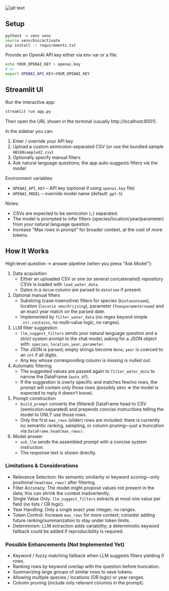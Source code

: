 ![alt text](image.png)
## Setup

```bash
python3 -m venv venv
source venv/bin/activate
pip install -r requirements.txt
```

Provide an OpenAI API key either via env var or a file:

```bash
echo YOUR_OPENAI_KEY > openai.key
# or
export OPENAI_API_KEY=YOUR_OPENAI_KEY
```

## Streamlit UI

Run the interactive app:

```bash
streamlit run app.py
```

Then open the URL shown in the terminal (usually http://localhost:8501).

In the sidebar you can:
1. Enter / override your API key
2. Upload a custom semicolon-separated CSV (or use the bundled sample `HB100sampled2.csv`)
3. Optionally specify manual filters
4. Ask natural language questions; the app auto-suggests filters via the model

Environment variables:
* `OPENAI_API_KEY` – API key (optional if using `openai.key` file)
* `OPENAI_MODEL` – override model name (default: `gpt-5`)

Notes:
* CSVs are expected to be semicolon (`;`) separated.
* The model is prompted to infer filters (species/location/year/parameter) from your natural language question.
* Increase "Max rows in prompt" for broader context, at the cost of more tokens.

## How It Works

High‑level question → answer pipeline (when you press "Ask Model"):

1. Data acquisition
	* Either an uploaded CSV or one (or several concatenated) repository CSVs is loaded with `load_water_data`.
	* Dates in a `datum` column are parsed to `datetime` if present.
2. Optional manual filters
	* Substring (case‑insensitive) filters for species (`biotaxonnaam`), location (`locatie omschrijving`), parameter (`fewsparameternaam`) and an exact year match on the parsed date.
	* Implemented by `filter_water_data` (no regex beyond simple `.str.contains`, no multi‑value logic, no ranges).
3. LLM filter suggestion
	* `llm_suggest_filters` sends your natural language question and a strict system prompt to the chat model, asking for a JSON object with: `species`, `location`, `year`, `parameter`.
	* The JSON is parsed; empty strings become `None`; `year` is coerced to an `int` if all digits.
	* Any key whose corresponding column is missing is nulled out.
4. Automatic filtering
	* The suggested values are passed again to `filter_water_data` to narrow the DataFrame (`auto_df`).
	* If the suggestion is overly specific and matches few/no rows, the prompt will contain only those rows (possibly zero ⇒ the model is expected to reply it doesn’t know).
5. Prompt construction
	* `build_prompt` converts the (filtered) DataFrame head to CSV (semicolon‑separated) and prepends concise instructions telling the model to ONLY use those rows.
	* Only the first `max_rows` (slider) rows are included: there is currently no semantic ranking, sampling, or column pruning—just a truncation via `DataFrame.head(max_rows)`.
6. Model answer
	* `ask_llm` sends the assembled prompt with a concise system instruction.
	* The response text is shown directly.

### Limitations & Considerations
* Relevance Selection: No semantic similarity or keyword scoring—only positional `head(max_rows)` after filtering.
* Filter Accuracy: The model might propose values not present in the data; this can shrink the context inadvertently.
* Single Value Only: `llm_suggest_filters` extracts at most one value per field (no lists / OR logic).
* Year Handling: Only a single exact year integer; no ranges.
* Token Control: Increase `max_rows` for more context; consider adding future ranking/summarization to stay under token limits.
* Determinism: LLM extraction adds variability; a deterministic keyword fallback could be added if reproducibility is required.

### Possible Enhancements (Not Implemented Yet)
* Keyword / fuzzy matching fallback when LLM suggests filters yielding 0 rows.
* Ranking rows by keyword overlap with the question before truncation.
* Summarizing large groups of similar rows to save tokens.
* Allowing multiple species / locations (OR logic) or year ranges.
* Column pruning (include only relevant columns in the prompt).

